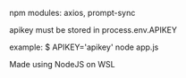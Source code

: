  
npm modules: axios, prompt-sync

apikey must be stored in process.env.APIKEY

example:
$ APIKEY='apikey' node app.js

Made using NodeJS on WSL
